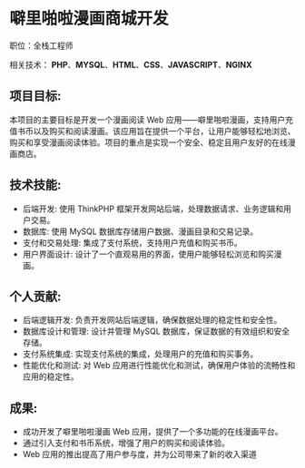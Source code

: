 # 噼里啪啦漫画商城开发

职位：全栈工程师

相关技术： **PHP**、**MYSQL**、**HTML**、**CSS**、**JAVASCRIPT**、**NGINX**

## 项目目标:

本项目的主要目标是开发一个漫画阅读 Web 应用——噼里啪啦漫画，支持用户充值书币以及购买和阅读漫画。该应用旨在提供一个平台，让用户能够轻松地浏览、购买和享受漫画阅读体验。项目的重点是实现一个安全、稳定且用户友好的在线漫画商店。

## 技术技能:

- 后端开发: 使用 ThinkPHP 框架开发网站后端，处理数据请求、业务逻辑和用户交易。
- 数据库: 使用 MySQL 数据库存储用户数据、漫画目录和交易记录。
- 支付和交易处理: 集成了支付系统，支持用户充值和购买书币。
- 用户界面设计: 设计了一个直观易用的界面，使用户能够轻松浏览和购买漫画。

## 个人贡献:

- 后端逻辑开发: 负责开发网站后端逻辑，确保数据处理的稳定性和安全性。
- 数据库设计和管理: 设计并管理 MySQL 数据库，保证数据的有效组织和安全存储。
- 支付系统集成: 实现支付系统的集成，处理用户的充值和购买事务。
- 性能优化和测试: 对 Web 应用进行性能优化和测试，确保用户体验的流畅性和应用的稳定性。

## 成果:

- 成功开发了噼里啪啦漫画 Web 应用，提供了一个多功能的在线漫画平台。
- 通过引入支付和书币系统，增强了用户的购买和阅读体验。
- Web 应用的推出提高了用户参与度，并为公司带来了新的收入渠道
